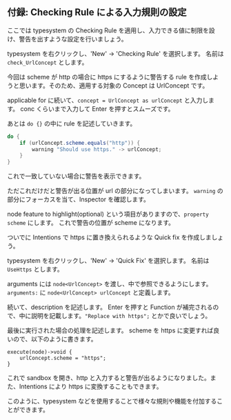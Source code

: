 ## 付録: Checking Rule による入力規則の設定

ここでは typesystem の Checking Rule を適用し、入力できる値に制限を設け、警告を出すような設定を行いましょう。

typesystem を右クリックし、'New' -> 'Checking Rule' を選択します。
名前は `check_UrlConcept` とします。

今回は scheme が http の場合に https にするように警告する rule を作成しようと思います。そのため、適用する対象の Concept は UrlConcept です。

applicable for に続いて、`concept = UrlConcept as urlConcept` と入力します。
conc くらいまで入力して Enter を押すとスムーズです。

あとは `do {}` の中に rule を記述していきます。

```java
do {
    if (urlConcept.scheme.equals("http")) {
        warning "Should use https." -> urlConcept;
    }
}
```

これで一致していない場合に警告を表示できます。

ただこれだけだと警告が出る位置が url の部分になってしまいます。
`warning` の部分にフォーカスを当て、Inspector を確認します。

node feature to highlight(optional) という項目がありますので、`property scheme` にします。
これで警告の位置が scheme になります。

ついでに Intentions で https に置き換えられるような Quick fix を作成しましょう。

typesystem を右クリックし、'New' -> 'Quick Fix' を選択します。
名前は `UseHttps` とします。

arguments には `node<UrlConcept>` を渡し、中で参照できるようにします。
`arguments:` に `node<UrlConcept> urlConcept` と定義します。

続いて、description を記述します。
Enter を押すと Function が補完されるので、中に説明を記載します。`"Replace with https";` とかで良いでしょう。

最後に実行された場合の処理を記述します。
scheme を https に変更すれば良いので、以下のように書きます。

```
execute(node)->void {
    urlConcept.scheme = "https";
}
```

これで sandbox を開き、http と入力すると警告が出るようになりました。また、Intentions により https に変換することもできます。

このように、typesystem などを使用することで様々な規則や機能を付加することができます。

